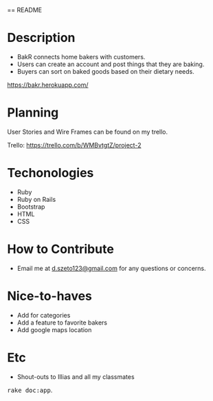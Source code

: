 == README

# Description

* BakR connects home bakers with customers. 
* Users can create an account and post things that they are baking. 
* Buyers can sort on baked goods based on their dietary needs. 

https://bakr.herokuapp.com/

# Planning

User Stories and Wire Frames can be found on my trello.

Trello: https://trello.com/b/WMBvtgtZ/project-2

# Techonologies
* Ruby 
* Ruby on Rails
* Bootstrap
* HTML
* CSS


# How to Contribute

* Email me at d.szeto123@gmail.com for any questions or concerns.


# Nice-to-haves
* Add for categories
* Add a feature to favorite bakers
* Add google maps location

# Etc
* Shout-outs to Illias and all my classmates





<tt>rake doc:app</tt>.
